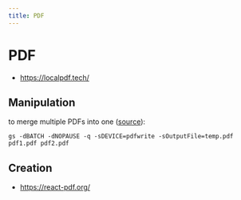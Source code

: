 ```yaml
---
title: PDF
---
```


# PDF

- https://localpdf.tech/

## Manipulation

to merge multiple PDFs into one ([source](https://superuser.com/a/54043)):

```
gs -dBATCH -dNOPAUSE -q -sDEVICE=pdfwrite -sOutputFile=temp.pdf pdf1.pdf pdf2.pdf
```

## Creation

- https://react-pdf.org/
